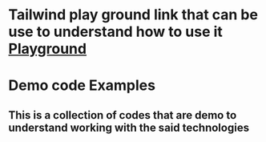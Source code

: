 # Tailwind play ground link that can be use to understand how to use it  [Playground](https://play.tailwindcss.com/zh9PqSlfTX?file=css)
# Demo code Examples 
## This is a collection of codes that are demo to understand working with the said technologies
